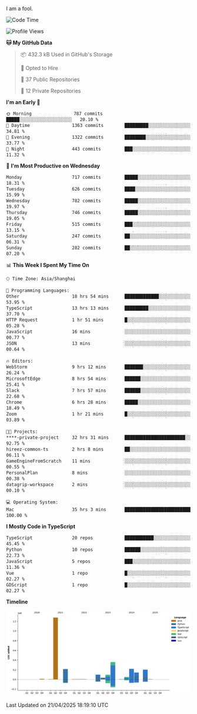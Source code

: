 I am a fool.

<!--START_SECTION:waka-->
![Code Time](http://img.shields.io/badge/Code%20Time-2%2C910%20hrs%2018%20mins-blue)

![Profile Views](http://img.shields.io/badge/Profile%20Views-2-blue)

**🐱 My GitHub Data** 

> 📦 432.3 kB Used in GitHub's Storage 
 > 
> 💼 Opted to Hire
 > 
> 📜 37 Public Repositories 
 > 
> 🔑 12 Private Repositories 
 > 
**I'm an Early 🐤** 

```text
🌞 Morning                787 commits         █████░░░░░░░░░░░░░░░░░░░░   20.10 % 
🌆 Daytime                1363 commits        █████████░░░░░░░░░░░░░░░░   34.81 % 
🌃 Evening                1322 commits        ████████░░░░░░░░░░░░░░░░░   33.77 % 
🌙 Night                  443 commits         ███░░░░░░░░░░░░░░░░░░░░░░   11.32 % 
```
📅 **I'm Most Productive on Wednesday** 

```text
Monday                   717 commits         █████░░░░░░░░░░░░░░░░░░░░   18.31 % 
Tuesday                  626 commits         ████░░░░░░░░░░░░░░░░░░░░░   15.99 % 
Wednesday                782 commits         █████░░░░░░░░░░░░░░░░░░░░   19.97 % 
Thursday                 746 commits         █████░░░░░░░░░░░░░░░░░░░░   19.05 % 
Friday                   515 commits         ███░░░░░░░░░░░░░░░░░░░░░░   13.15 % 
Saturday                 247 commits         ██░░░░░░░░░░░░░░░░░░░░░░░   06.31 % 
Sunday                   282 commits         ██░░░░░░░░░░░░░░░░░░░░░░░   07.20 % 
```


📊 **This Week I Spent My Time On** 

```text
🕑︎ Time Zone: Asia/Shanghai

💬 Programming Languages: 
Other                    18 hrs 54 mins      █████████████░░░░░░░░░░░░   53.95 % 
TypeScript               13 hrs 13 mins      █████████░░░░░░░░░░░░░░░░   37.70 % 
HTTP Request             1 hr 51 mins        █░░░░░░░░░░░░░░░░░░░░░░░░   05.28 % 
JavaScript               16 mins             ░░░░░░░░░░░░░░░░░░░░░░░░░   00.77 % 
JSON                     13 mins             ░░░░░░░░░░░░░░░░░░░░░░░░░   00.64 % 

🔥 Editors: 
WebStorm                 9 hrs 12 mins       ███████░░░░░░░░░░░░░░░░░░   26.24 % 
MicrosoftEdge            8 hrs 54 mins       ██████░░░░░░░░░░░░░░░░░░░   25.41 % 
Slack                    7 hrs 57 mins       ██████░░░░░░░░░░░░░░░░░░░   22.68 % 
Chrome                   6 hrs 28 mins       █████░░░░░░░░░░░░░░░░░░░░   18.49 % 
Zoom                     1 hr 21 mins        █░░░░░░░░░░░░░░░░░░░░░░░░   03.89 % 

🐱‍💻 Projects: 
****-private-project     32 hrs 31 mins      ███████████████████████░░   92.75 % 
hireez-common-ts         2 hrs 8 mins        ██░░░░░░░░░░░░░░░░░░░░░░░   06.11 % 
GameEngineFromScratch    11 mins             ░░░░░░░░░░░░░░░░░░░░░░░░░   00.55 % 
PersonalPlan             8 mins              ░░░░░░░░░░░░░░░░░░░░░░░░░   00.38 % 
datagrip-workspace       2 mins              ░░░░░░░░░░░░░░░░░░░░░░░░░   00.10 % 

💻 Operating System: 
Mac                      35 hrs 3 mins       █████████████████████████   100.00 % 
```

**I Mostly Code in TypeScript** 

```text
TypeScript               20 repos            ███████████░░░░░░░░░░░░░░   45.45 % 
Python                   10 repos            ██████░░░░░░░░░░░░░░░░░░░   22.73 % 
JavaScript               5 repos             ███░░░░░░░░░░░░░░░░░░░░░░   11.36 % 
Vue                      1 repo              █░░░░░░░░░░░░░░░░░░░░░░░░   02.27 % 
GDScript                 1 repo              █░░░░░░░░░░░░░░░░░░░░░░░░   02.27 % 
```



**Timeline**

![Lines of Code chart](https://raw.githubusercontent.com/VeejaLiu/VeejaLiu/master/assets/bar_graph.png)


 Last Updated on 21/04/2025 18:19:10 UTC
<!--END_SECTION:waka-->
